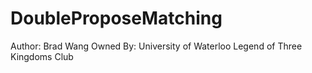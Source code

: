 # DoubleProposeMatching
Author: Brad Wang
Owned By:
University of Waterloo Legend of Three Kingdoms Club